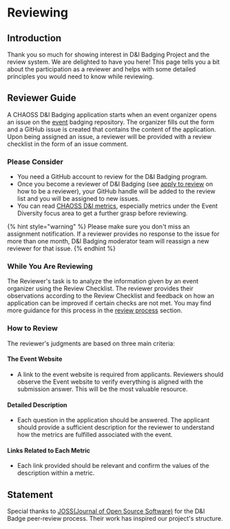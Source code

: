 # Reviewing

## Introduction

Thank you so much for showing interest in D&I Badging Project and the review system. We are delighted to have you here! This page tells you a bit about the participation as a reviewer and helps with some detailed principles you would need to know while reviewing.

## Reviewer Guide

A CHAOSS D&I Badging application starts when an event organizer opens an issue on the [event](https://github.com/badging/event-diversity-and-inclusion) badging repository. The organizer fills out the form and a GitHub issue is created that contains the content of the application. Upon being assigned an issue, a reviewer will be provided with a review checklist in the form of an issue comment.

### Please Consider

* You need a GitHub account to review for the D&I Badging program.
* Once you become a reviewer of D&I Badging \(see [apply to review]() on how to be a reviewer\), your GitHub handle will be added to the review list and you will be assigned to new issues.
* You can read [CHAOSS D&I metrics](https://github.com/chaoss/wg-diversity-inclusion/), especially metrics under the Event Diversity focus area to get a further grasp before reviewing.

{% hint style="warning" %}
Please make sure you don't miss an assignment notification. If a reviewer provides no response to the issue for more than one month, D&I Badging moderator team will reassign a new reviewer for that issue.
{% endhint %}

### While You Are Reviewing

The Reviewer's task is to analyze the information given by an event organizer using the Review Checklist. The reviewer provides their observations according to the Review Checklist and feedback on how an application can be improved if certain checks are not met. You may find more guidance for this process in the [review process](https://app.gitbook.com/@chaoss-project/s/badging/~/drafts/-MJirYUfuIbUmKKz6-6k/reviewing/review-checklist/@drafts) section.

### How to Review

The reviewer's judgments are based on three main criteria:

#### The Event Website

* A link to the event website is required from applicants. Reviewers should observe the Event website to verify everything is aligned with the submission answer. This will be the most valuable resource.

#### Detailed Description

* Each question in the application should be answered. The applicant should provide a sufficient description for the reviewer to understand how the metrics are fulfilled associated with the event. 

#### Links Related to Each Metric

* Each link provided should be relevant and confirm the values of the description within a metric.

## Statement

Special thanks to [JOSS\(Journal of Open Source Software\)](https://joss.theoj.org/) for the D&I Badge peer-review process. Their work has inspired our project's structure.



